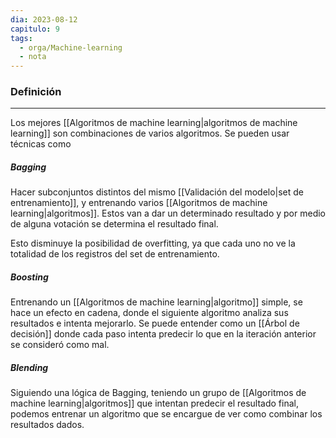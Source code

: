 ```yaml
---
dia: 2023-08-12
capitulo: 9
tags:
  - orga/Machine-learning
  - nota
---
```

### Definición
---
Los mejores [[Algoritmos de machine learning|algoritmos de machine learning]] son combinaciones de varios algoritmos. Se pueden usar técnicas como

##### Bagging
Hacer subconjuntos distintos del mismo [[Validación del modelo|set de entrenamiento]], y entrenando varios [[Algoritmos de machine learning|algoritmos]]. Estos van a dar un determinado resultado y por medio de alguna votación se determina el resultado final.

Esto disminuye la posibilidad de overfitting, ya que cada uno no ve la totalidad de los registros del set de entrenamiento.

##### Boosting
Entrenando un [[Algoritmos de machine learning|algoritmo]] simple, se hace un efecto en cadena, donde el siguiente algoritmo analiza sus resultados e intenta mejorarlo. Se puede entender como un [[Árbol de decisión]] donde cada paso intenta predecir lo que en la iteración anterior se consideró como mal.

##### Blending
Siguiendo una lógica de Bagging, teniendo un grupo de [[Algoritmos de machine learning|algoritmos]] que intentan predecir el resultado final, podemos entrenar un algoritmo que se encargue de ver como combinar los resultados dados.